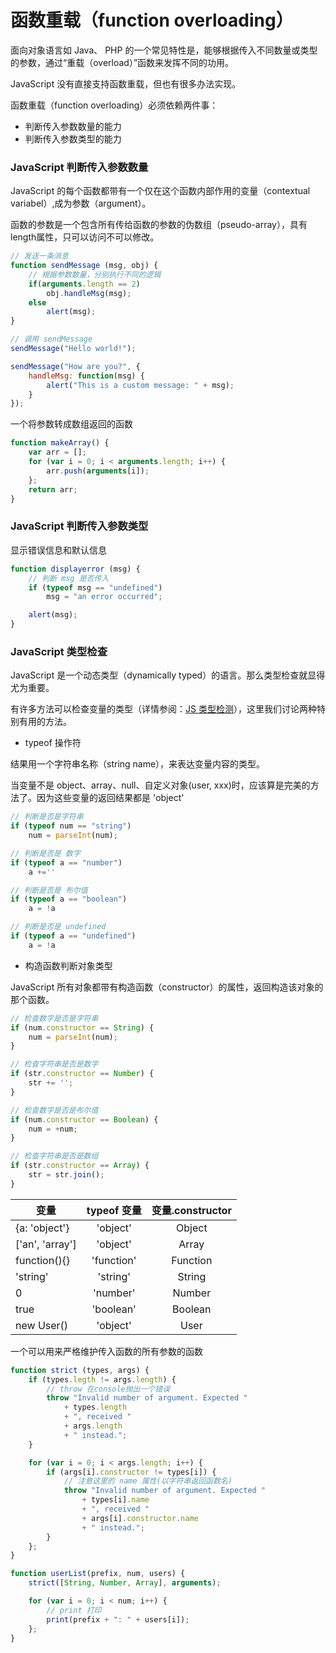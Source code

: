 # 函数重载（function overloading）

面向对象语言如 Java、 PHP 的一个常见特性是，能够根据传入不同数量或类型的参数，通过“重载（overload）”函数来发挥不同的功用。

JavaScript 没有直接支持函数重载，但也有很多办法实现。

函数重载（function overloading）必须依赖两件事：

- 判断传入参数数量的能力
- 判断传入参数类型的能力

### JavaScript 判断传入参数数量

JavaScript 的每个函数都带有一个仅在这个函数内部作用的变量（contextual variabel）,成为参数（argument）。

函数的参数是一个包含所有传给函数的参数的伪数组（pseudo-array），具有length属性，只可以访问不可以修改。

``` js
// 发送一条消息
function sendMessage (msg, obj) {
    // 根据参数数量，分别执行不同的逻辑
    if(arguments.length == 2)
        obj.handleMsg(msg);
    else
        alert(msg);
}

// 调用 sendMessage
sendMessage("Hello world!");

sendMessage("How are you?", {
    handleMsg: function(msg) {
        alert("This is a custom message: " + msg);
    }
});
```

一个将参数转成数组返回的函数
``` js
function makeArray() {
    var arr = [];
    for (var i = 0; i < arguments.length; i++) {
        arr.push(arguments[i]);
    };
    return arr;
}
```

### JavaScript 判断传入参数类型

显示错误信息和默认信息
``` js
function displayerror (msg) {
    // 判断 msg 是否传入
    if (typeof msg == "undefined")
        msg = "an error occurred";

    alert(msg);
}
```

### JavaScript 类型检查

JavaScript 是一个动态类型（dynamically typed）的语言。那么类型检查就显得尤为重要。

有许多方法可以检查变量的类型（详情参阅：[JS 类型检测](../type.md)），这里我们讨论两种特别有用的方法。

- typeof 操作符

结果用一个字符串名称（string name），来表达变量内容的类型。

当变量不是 object、array、null、自定义对象(user, xxx)时，应该算是完美的方法了。因为这些变量的返回结果都是 'object'

``` js
// 判断是否是字符串
if (typeof num == "string")
    num = parseInt(num);

// 判断是否是 数字
if (typeof a == "number")
    a +=''

// 判断是否是 布尔值
if (typeof a == "boolean")
    a = !a

// 判断是否是 undefined
if (typeof a == "undefined")
    a = !a
```

- 构造函数判断对象类型

JavaScript 所有对象都带有构造函数（constructor）的属性，返回构造该对象的那个函数。

``` js
// 检查数字是否是字符串
if (num.constructor == String) {
    num = parseInt(num);
}

// 检查字符串是否是数字
if (str.constructor == Number) {
    str += '';
}

// 检查数字是否是布尔值
if (num.constructor == Boolean) {
    num = +num;
}

// 检查字符串是否是数组
if (str.constructor == Array) {
    str = str.join();
}
```

|       变量       | typeof 变量 | 变量.constructor |
| --------------- | :--------: | :--------------: |
|  {a: 'object'}  |  'object'  |      Object      |
| ['an', 'array'] |  'object'  |      Array       |
|  function(){}   | 'function' |     Function     |
|    'string'     |  'string'  |      String      |
|        0        |  'number'  |      Number      |
|      true       |  'boolean' |     Boolean      |
|   new User()    |  'object'  |       User       |

一个可以用来严格维护传入函数的所有参数的函数
``` js
function strict (types, args) {
    if (types.legth != args.length) {
        // throw 在console抛出一个错误
        throw "Invalid number of argument. Expected "
            + types.length
            + ", received "
            + args.length
            + " instead.";
    }

    for (var i = 0; i < args.length; i++) {
        if (args[i].constructor != types[i]) {
            // 注意这里的 name 属性(以字符串返回函数名)
            throw "Invalid number of argument. Expected "
                + types[i].name
                + ", received "
                + args[i].constructor.name
                + " instead.";
        }
    };
}

function userList(prefix, num, users) {
    strict([String, Number, Array], arguments);

    for (var i = 0; i < num; i++) {
        // print 打印
        print(prefix + ": " + users[i]);
    };
}
```
